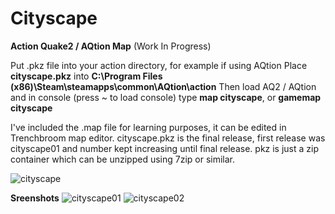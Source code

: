 # Cityscape
**Action Quake2 / AQtion Map** (Work In Progress)

Put .pkz file into your action directory, for example if using AQtion
Place **cityscape.pkz** into **C:\Program Files (x86)\Steam\steamapps\common\AQtion\action**
Then load AQ2 / AQtion and in console (press ~ to load console) type **map cityscape**, or **gamemap cityscape**

I've included the .map file for learning purposes, it can be edited in Trenchbroom map editor.
cityscape.pkz is the final release, first release was cityscape01 and number kept increasing until final release.
pkz is just a zip container which can be unzipped using 7zip or similar.

![cityscape](https://github.com/protox/cityscape/assets/3879158/5b0ba76a-d3e8-46a3-81fc-c1ecd247740b)

**Sreenshots**
![cityscape01](https://github.com/protox/cityscape/assets/3879158/9dd088ce-5d2b-415c-bad0-f6afb6e1e433)
![cityscape02](https://github.com/protox/cityscape/assets/3879158/163d17aa-5dc3-47eb-8b5c-8590a6cf2d39)
